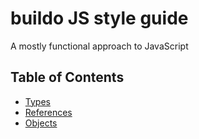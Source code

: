 # buildo JS style guide
A mostly functional approach to JavaScript

## Table of Contents

* [Types](/guide/01.Types.md)
* [References](/guide/02.References.md)
* [Objects](/guide/03.Objects.md)

